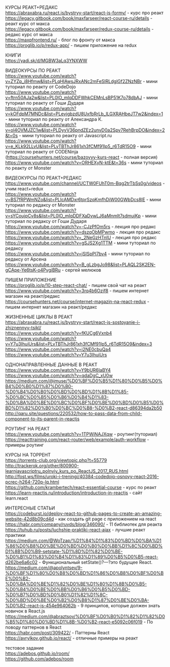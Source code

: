 КУРСЫ РЕАКТ+РЕДАКС</br>
https://abraxabra.ru/react.js/bystryy-start/react-js-formy/ - курс про реакт</br>
https://legacy.gitbook.com/book/maxfarseer/react-course-ru/details - реакт курс от макса</br>
https://legacy.gitbook.com/book/maxfarseer/redux-course-ru/details - редакс курс от макса</br>
https://maxpfrontend.ru/ - блог по фронту от макса</br>
https://proglib.io/p/redux-app/ - пишем приложение на redux</br>


КНИГИ</br>
https://yadi.sk/d/MGBW3aLq3YNXWW</br>


ВИДЕОКУРСЫ ПО РЕАКТ</br>
https://www.youtube.com/watch?v=ZYZp_i8Hfmw&list=PLqHlAwsJRxANc2mFeSIRLdglGf2ZNzNBr - мини туториал по реакту от CodeDojo</br>
https://www.youtube.com/watch?v=ftrn50AJa2w&list=PL0lO_mIqDDFWhkCEMnLsBP51K7o78dbAJ - мини туториал по реакту от Гоши Дударя</br>
https://www.youtube.com/watch?v=kOFdpM7MNDc&list=PLevjgbzdU8UxfbRrLb_ILGXRAHbeJT7w2&index=1 - мини туториал по реакту от Александра К.</br>
https://www.youtube.com/watch?v=ol4OVMJZC1w&list=PLDyvV36pndZEz2unvD0a2Spv7RehBrpDO&index=2&t=0s - мини туториал по реакту от Javascript.ru</br>
https://www.youtube.com/watch?v=e_KLk92LLvU&list=PLvTBThJr861xh3fCMf91Ip5_r6TdR15O9 - мини туториал по реакту от CODENinja (https://coursehunters.net/course/bazovyy-kurs-react - полная версия)</br>
https://www.youtube.com/watch?v=ORHEXyN-ktE&t=36s - мини туториал по реакту от Monster</br>


ВИДЕОКУРСЫ ПО РЕАКТ+РЕДАКС</br>
https://www.youtube.com/channel/UCTW0FUhT0m-Bqg2trTbSs0g/videos - учим react+redux</br>
https://www.youtube.com/watch?v=BS7fRPWmNZo&list=PLIcAMDxr6tprSzqKmfhDiW00GWbDcs8lE - мини туториал по редаксу от Monster</br>
https://www.youtube.com/watch?v=sYCoujpCv8s&list=PL0lO_mIqDDFXaDvwLJ6aMnmIt7sdmujKp - мини туториал по редаксу от Гоши Дударя</br>
https://www.youtube.com/watch?v=-CJzPfOm5rs - лекция про редакс</br>
https://www.youtube.com/watch?v=dszqObMPwmo - лекция про редакс</br>
https://www.youtube.com/watch?v=_2NeGzHTnlU - лекция про редакс</br>
https://www.youtube.com/watch?v=gSJS2Xg1TTM - мини туториал по редаксу</br>
https://www.youtube.com/watch?v=jSISpPI7bv4 - мини туториал по редаксу от Арсена</br>
https://www.youtube.com/watch?v=B_gLzbgJo98&list=PLAQL2SK2EN-gCApe-Ye6tsK-o4PvgiBRu - сергей мелюков</br>


ПИШЕМ ПРИЛОЖЕНИЕ</br>
https://proglib.io/p/10-step-react-chat/ - пишем свой чат на реакт</br>
https://www.youtube.com/watch?v=3rq4b6Ozjf8 - пишем интернет магазин на реакт/редакс</br>
https://coursehunters.net/course/internet-magazin-na-react-redux - пишем интернет магазин на реакт/редакс</br>


ЖИЗНЕННЫЕ ЦИКЛЫ В РЕАКТ</br>
https://abraxabra.ru/react.js/bystryy-start/react-js-sostoyanie-i-zhiznennyy-tsikl/</br>
https://www.youtube.com/watch?v=fKUCg6Vxnb4</br>
https://www.youtube.com/watch?v=Y7u3IhuiUrs&list=PLvTBThJr861xh3fCMf91Ip5_r6TdR15O9&index=3</br>
https://www.youtube.com/watch?v=i2NE0cbuQa4</br>
https://www.youtube.com/watch?v=Y7u3IhuiUrs</br>


ОДНОНАПРАВЛЕННЫЕ ДАННЫЕ В РЕАКТ</br>
https://www.youtube.com/watch?v=Y9bUR6IaBY4</br>
https://www.youtube.com/watch?v=qdaDgC_xU0w</br>
https://medium.com/@jmuse/%D0%BF%D0%B5%D1%80%D0%B5%D0%B4%D0%B0%D1%87%D0%B0-%D0%B4%D0%B0%D0%BD%D0%BD%D1%8B%D1%85-%D0%BC%D0%B5%D0%B6%D0%B4%D1%83-%D0%BA%D0%BE%D0%BC%D0%BF%D0%BE%D0%BD%D0%B5%D0%BD%D1%82%D0%B0%D0%BC%D0%B8-%D0%B2-react-d86394da2b50</br>
http://qaru.site/questions/220532/how-to-pass-data-from-child-component-to-its-parent-in-reactjs </br>


РОУТИНГ НА РЕАКТ</br>
https://www.youtube.com/watch?v=1TPWiNAJXqw - роутинг(туториал)</br>
https://reacttraining.com/react-router/web/example/auth-workflow - примеры роутинг</br>


КУРСЫ НА ТОРРЕНТ</br>
https://torrents-club.org/viewtopic.php?t=55779</br>
http://trackerok.org/other/800900-learnjavascriptru_polnyiy_kurs_po_ReactJS_2017_RUS.html</br>
http://fost.ws/films/uroki-i-treningi/40384-codedojo-osnovy-react-2016-pcrec-h264-720p-lq.html</br>
https://github.com/krambertech/react-essential-course - курс по реакт</br>
https://learn-reactjs.ru/introduction/introduction-in-reactjs - сайт learn.react</br>


ИНТЕРЕСНЫЕ СТАТЬИ</br>
https://codeburst.io/deploy-react-to-github-pages-to-create-an-amazing-website-42d8b09cd4d - как создать git page с приложением на react</br>
https://habr.com/company/ruvds/blog/346090/ - 11 библиотек для реакта</br>
https://tuhub.ru/posts/luchshie-praktiki-react-ajax - лучшие реакт практики</br>
https://medium.com/@WoTzap/%D1%84%D1%83%D0%BD%D0%BA%D1%86%D0%B8%D0%BE%D0%BD%D0%B0%D0%BB%D1%8C%D0%BD%D1%8B%D0%B9-setstate-%D1%8D%D1%82%D0%BE-%D0%B1%D1%83%D0%B4%D1%83%D1%89%D0%B5%D0%B5-react-d262be6a6c02 - Функциональный setState()?—?это будущее React.</br>
https://medium.com/@apolyntsev/9-%D0%BF%D1%80%D0%B8%D0%BD%D1%86%D0%B8%D0%BF%D0%BE%D0%B2-%D0%BA%D0%BE%D1%82%D0%BE%D1%80%D1%8B%D0%B5-%D0%B4%D0%BE%D0%BB%D0%B6%D0%B5%D0%BD-%D0%B7%D0%BD%D0%B0%D1%82%D1%8C-%D0%BD%D0%BE%D0%B2%D0%B8%D1%87%D0%BE%D0%BA-%D0%B2-react-js-454e964062b - 9 принципов, которые должен знать новичок в React.js</br>
https://medium.com/@abraztsov/%D0%BF%D0%B0%D1%82%D1%82%D0%B5%D1%80%D0%BD%D1%8B-%D0%B2-react-e5092c06f019 - По поводу паттернов в React</br>
https://habr.com/post/309422/ - Паттерны React</br>
https://avrylkov.github.io/react/ - отличные примеры на реакт</br>

тестовое задание</br>
https://adebos.github.io/room/</br>
https://github.com/adebos/room</br>
